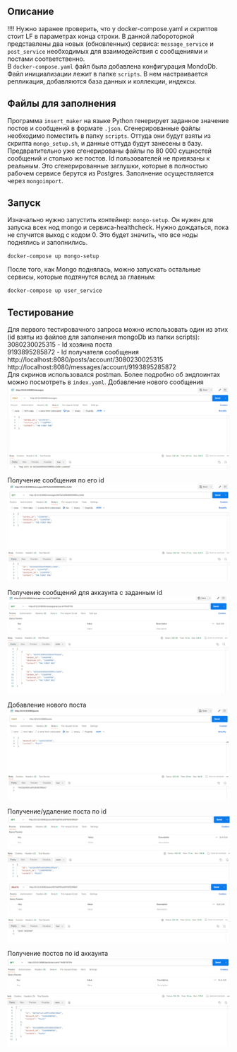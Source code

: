 ## Описание
!!!! Нужно заранее проверить, что у docker-compose.yaml и скриптов стоит LF в параметрах конца строки.
В данной лабороторной представлены два новых (обновленных) сервиса: `message_service` и `post_service` необходимых для взаимодействия с сообщениями и постами соответственно.   
В `docker-compose.yaml` файл была добавлена конфигурация MondoDb. Файл инициализации лежит в папке `scripts`. В нем настраивается репликация, добавляются база данных и коллекции, индексы.  

## Файлы для заполнения
Программа `insert_maker` на языке Python генерирует заданное значение постов и сообщений в формате `.json`. Сгенерированные файлы необходимо поместить в папку `scripts`. Оттуда они будут взяты из скрипта `mongo_setup.sh`, и данные оттуда будут занесены в базу. Предвратительно уже сгенерированы файлы по 80 000 сущностей сообщений и столько же постов. Id пользователей не привязаны к реальным. Это сгенерированные заглушки, которые в полностью рабочем сервисе берутся из Postgres. Заполнение осуществляется через `mongoimport`.   

## Запуск
Изначально нужно запустить контейнер: `mongo-setup`. Он нужен для запуска всех нод mongo и сервиса-healthcheck. Нужно дождаться, пока не случится выход с кодом 0. Это будет значить, что все ноды поднялись и заполнились.  
```
docker-compose up mongo-setup
```
После того, как Mongo поднялась, можно запускать остальные сервисы, которые подтянутся вслед за главным:   
```
docker-compose up user_service 
```

## Тестирование
Для первого тестировачного запроса можно использовать один из этих (id взяты из файлов для заполнения mongoDb из папки scripts):  
3080230025315 - Id хозяина поста  
9193895285872 - Id получателя сообщения  
http://localhost:8080/posts/account/3080230025315  
http://localhost:8080/messages/account/9193895285872  
Для скринов использовался postman. Более подробно об эндпоинтах можно посмотреть в `index.yaml`.
Добавление нового сообщения  
![add msg](https://github.com/Brinckley/SystemArchitecture_2024/blob/main/Lab_3_Stateful_service_for_NoSql/imgs/il1.jpg)

Получение сообщения по его id  
![get msg](https://github.com/Brinckley/SystemArchitecture_2024/blob/main/Lab_3_Stateful_service_for_NoSql/imgs/il2.jpg)

Получение сообщений для аккаунта с заданным id  
![get msg](https://github.com/Brinckley/SystemArchitecture_2024/blob/main/Lab_3_Stateful_service_for_NoSql/imgs/il3.jpg)

Добавление нового поста  
![add post](https://github.com/Brinckley/SystemArchitecture_2024/blob/main/Lab_3_Stateful_service_for_NoSql/imgs/il4.jpg)

Получение/удаление поста по id 
![get post](https://github.com/Brinckley/SystemArchitecture_2024/blob/main/Lab_3_Stateful_service_for_NoSql/imgs/il5.jpg) 
![delete post](https://github.com/Brinckley/SystemArchitecture_2024/blob/main/Lab_3_Stateful_service_for_NoSql/imgs/il6.jpg)

Получение постов по id аккаунта 
![get post](https://github.com/Brinckley/SystemArchitecture_2024/blob/main/Lab_3_Stateful_service_for_NoSql/imgs/il7.jpg) 
